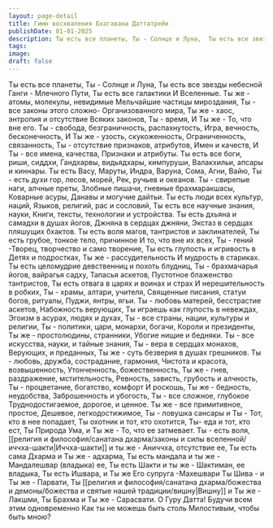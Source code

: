 ```yaml
---
layout: page-detail
title: Гимн восхваления Бхагавана Даттатрейи
publishDate: 01-01-2025
description: Ты есть все планеты, Ты - Солнце и Луна,  Ты есть все звезды небесной Ганги -  Млечного Пути, Ты есть все галактики  И Вселенные.  Ты же - атомы, молекулы, невидимые  Мельчайшие частицы мироздания
tags:
image:
draft: false
---
```

Ты есть все планеты, Ты - Солнце и Луна,  Ты есть все звезды небесной Ганги -  Млечного Пути, Ты есть все галактики  И Вселенные.  Ты же - атомы, молекулы, невидимые  Мельчайшие частицы мироздания,  Ты - все законы этого сложно-  Организованного мира,  Ты же - хаос, энтропия и отсутствие  Всяких законов, Ты - время,  И Ты же - То, что вне его.  Ты - свобода, безграничность, распахнутость,  Игра, вечность, бесконечность,  И Ты же - узость, скукоженность,  Ограниченность, связанность,  Ты - отсутствие признаков, атрибутов,  Имен и качеств,  И Ты - все имена, качества,  Признаки и атрибуты.  Ты есть все боги, риши, сиддхи,  Гандхарвы, видьядхары, кимпуруши,  Валакхильи, апсары и киннары.  Ты есть Васу, Маруты, Индра, Варуна,  Сома, Агни, Вайю,  Ты - есть духи гор, лесов, морей,  Рек, ручьев и океанов.  Ты - свирепые наги, алчные преты,  Злобные пишачи, гневные брахмаракшасы,  Коварные асуры,  Данавы и могучие дайтьи.  Ты есть люди всех культур, наций,  Языков, религий, рас и сословий,  Ты есть все научные знания, науки,  Книги, тексты, технологии и устройства.  Ты есть дхьяна и самадхи в душах йогов,  Джняна в сердцах джняни,  Экстаз в сердцах пляшущих бхактов.  Ты есть воля магов, тантристов и заклинателей,  Ты есть грубое, тонкое тело, причинное  И то, что вне их всех,  Ты - гений -Творец, творчество и само творение,  Ты есть глупость и игривость в  Детях и подростках,  Ты же - рассудительность  И мудрость в стариках.  Ты есть целомудрие девственниц и похоть блудниц,  Ты - брахмачарья йогов, вайрагья садху,  Тапасья аскетов,  Пустотное блаженство тантристов,  Ты есть отвага в царях и воинах и страх  И нерешительность в робких,  Ты - храмы, алтари, учителя,  Священные писания, статуи богов, ритуалы,  Пуджи, янтры, ягьи.  Ты - любовь матерей, бесстрастие аскетов,  Набожность верующих,  Ты играешь как глупость в невеждах,  Эгоизм в асурах, людях и духах,  Ты - все страны, нации, культуры и религии,  Ты - политики, цари, монархи, богачи,  Короли и президенты,  Ты же - простолюдины, странники,  Убогие нищие и бедняки.  Ты - все искусства, науки, и тайные знания,  Ты - вера в сердцах монахов,  Верующих, и преданных,  Ты же - суть безверия в душах грешников.  Ты - любовь, дружба, сострадание, гармония,  Чистота и красота, возвышенность,  Утонченность, божественность,  Ты же - гнев, раздражение, мстительность,  Ревность, зависть, грубость и алчность,  Ты - процветание, богатство, комфорт  И роскошь,  Ты же - бедность, неудобства,  Заброшенность и убогость,  Ты - все сложное, глубокое  Труднодостигаемое, дорогое, и ценное.  Ты же - все примитивное, простое,  Дешевое, легкодостижимое,  Ты - ловушка сансары и Ты -  Тот, кто в нее попадает,  Ты охотник и тот, кто охотится,  Ты- еда и тот, кто ест,  Ты Природа Ума, и Ты же -  То, что ее затмевает.  Ты - есть воля, [[религия и философия/санатана дхарма/законы и силы вселенной/иччха-шакти|Иччха-шакти]] и ты же -  Аниччха, отсутствие ее,  Ты есть сама Дхарма и  Ты же - адхарма,  Ты есть мандала и ты же -  Мандалешвар (владыка) ее,  Ты есть Шакти и ты же -  Шактиман, ее владыка,  Ты есть Ишвара, и Ты же  Его супруга -Махешвари  Ты Шива - и Ты же - Парвати,  Ты [[религия и философия/санатана дхарма/божества и демоны/божества и святые нашей традиции/вишну|Вишну]] и Ты же - Лакшми,  Ты Брахма и Ты же - Сарасвати.  О Гуру Датта!  Будучи всем этим одновременно  Как ты не можешь быть столь  Милостивым, чтобы быть мною?